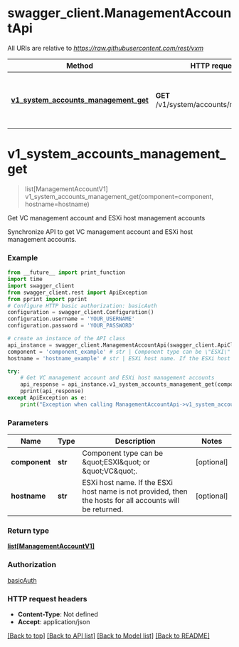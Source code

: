 # swagger_client.ManagementAccountApi

All URIs are relative to *https://raw.githubusercontent.com/rest/vxm*

Method | HTTP request | Description
------------- | ------------- | -------------
[**v1_system_accounts_management_get**](ManagementAccountApi.md#v1_system_accounts_management_get) | **GET** /v1/system/accounts/management | Get VC management account and ESXi host management accounts

# **v1_system_accounts_management_get**
> list[ManagementAccountV1] v1_system_accounts_management_get(component=component, hostname=hostname)

Get VC management account and ESXi host management accounts

Synchronize API to get VC management account and ESXi host management accounts.

### Example
```python
from __future__ import print_function
import time
import swagger_client
from swagger_client.rest import ApiException
from pprint import pprint
# Configure HTTP basic authorization: basicAuth
configuration = swagger_client.Configuration()
configuration.username = 'YOUR_USERNAME'
configuration.password = 'YOUR_PASSWORD'

# create an instance of the API class
api_instance = swagger_client.ManagementAccountApi(swagger_client.ApiClient(configuration))
component = 'component_example' # str | Component type can be \"ESXI\" or \"VC\". (optional)
hostname = 'hostname_example' # str | ESXi host name. If the ESXi host name is not provided, then the hosts for all accounts will be returned. (optional)

try:
    # Get VC management account and ESXi host management accounts
    api_response = api_instance.v1_system_accounts_management_get(component=component, hostname=hostname)
    pprint(api_response)
except ApiException as e:
    print("Exception when calling ManagementAccountApi->v1_system_accounts_management_get: %s\n" % e)
```

### Parameters

Name | Type | Description  | Notes
------------- | ------------- | ------------- | -------------
 **component** | **str**| Component type can be \&quot;ESXI\&quot; or \&quot;VC\&quot;. | [optional] 
 **hostname** | **str**| ESXi host name. If the ESXi host name is not provided, then the hosts for all accounts will be returned. | [optional] 

### Return type

[**list[ManagementAccountV1]**](ManagementAccountV1.md)

### Authorization

[basicAuth](../README.md#basicAuth)

### HTTP request headers

 - **Content-Type**: Not defined
 - **Accept**: application/json

[[Back to top]](#) [[Back to API list]](../README.md#documentation-for-api-endpoints) [[Back to Model list]](../README.md#documentation-for-models) [[Back to README]](../README.md)

